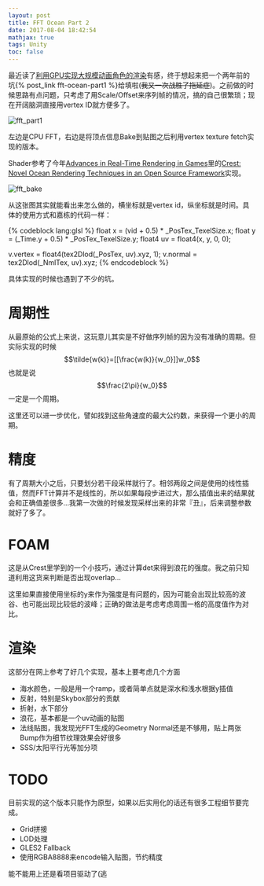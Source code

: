 ```yaml
---
layout: post
title: FFT Ocean Part 2
date: 2017-08-04 18:42:54
mathjax: true
tags: Unity
toc: false
---
```


最近读了[利用GPU实现大规模动画角色的渲染](http://www.cnblogs.com/murongxiaopifu/p/7250772.html)有感，终于想起来把一个两年前的坑{% post_link fft-ocean-part1 %}给填啦(~~我又一次战胜了拖延症~~)。之前做的时候思路有点问题，只考虑了用Scale/Offset来序列帧的情况，搞的自己很繁琐；现在开阔脑洞直接用vertex ID就方便多了。

<!--more-->

![fft_part1](/images/fft_part2.gif)

左边是CPU FFT，右边是将顶点信息Bake到贴图之后利用vertex texture fetch实现的版本。

Shader参考了今年[Advances in Real-Time Rendering in Games](http://advances.realtimerendering.com/s2017/index.html)里的[Crest: Novel Ocean Rendering Techniques in an Open Source Framework](https://github.com/huwb/crest-oceanrender)实现。

![fft_bake](/images/fft_bake.png)

从这张图其实就能看出来怎么做的，横坐标就是vertex id，纵坐标就是时间。具体的使用方式和嘉栋的代码一样：

{% codeblock lang:glsl %}
float x = (vid + 0.5) * _PosTex_TexelSize.x;
float y = (_Time.y + 0.5) * _PosTex_TexelSize.y;
float4 uv = float4(x, y, 0, 0);

v.vertex = float4(tex2Dlod(_PosTex, uv).xyz, 1);
v.normal = tex2Dlod(_NmlTex, uv).xyz;
{% endcodeblock %}

具体实现的时候也遇到了不少的坑。

# 周期性

从最原始的公式上来说，这玩意儿其实是不好做序列帧的因为没有准确的周期。但实际实现的时候$$\tilde{w(k)}=[[\frac{w(k)}{w_0}]]w_0$$也就是说$$\frac{2\pi}{w_0}$$一定是一个周期。

这里还可以进一步优化，譬如找到这些角速度的最大公约数，来获得一个更小的周期。

# 精度

有了周期大小之后，只要划分若干段采样就行了。相邻两段之间是使用的线性插值，然而FFT计算并不是线性的，所以如果每段步进过大，那么插值出来的结果就会和正确值差很多...我第一次做的时候发现采样出来的非常『丑』，后来调整参数就好了多了。

# FOAM

这是从Crest里学到的一个小技巧，通过计算det来得到浪花的强度。我之前只知道利用这货来判断是否出现overlap...

这里如果直接使用坐标的y来作为强度是有问题的，因为可能会出现比较高的波谷、也可能出现比较低的波峰；正确的做法是考虑考虑周围一格的高度值作为对比。

# 渲染

这部分在网上参考了好几个实现，基本上要考虑几个方面

- 海水颜色，一般是用一个ramp，或者简单点就是深水和浅水根据y插值
- 反射，特别是Skybox部分的贡献
- 折射，水下部分
- 浪花，基本都是一个uv动画的贴图
- 法线贴图，我发现光FFT生成的Geometry Normal还是不够用，贴上两张Bump作为细节纹理效果会好很多
- SSS/太阳平行光等加分项

# TODO

目前实现的这个版本只能作为原型，如果以后实用化的话还有很多工程细节要完成。

- Grid拼接
- LOD处理
- GLES2 Fallback
- 使用RGBA8888来encode输入贴图，节约精度

能不能用上还是看项目驱动了(逃
